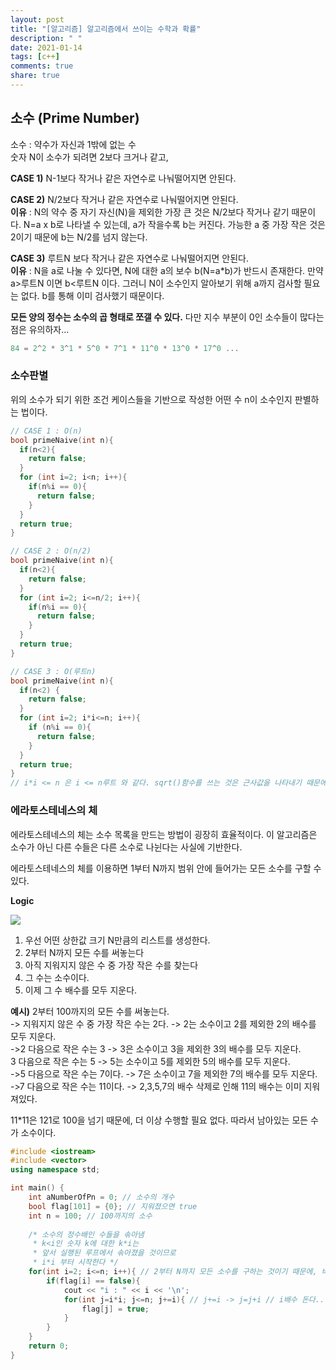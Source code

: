 ```yaml
---
layout: post
title: "[알고리즘] 알고리즘에서 쓰이는 수학과 확률"
description: " "
date: 2021-01-14
tags: [c++]
comments: true
share: true
---
```



## 소수 (Prime Number)

소수 : 약수가 자신과 1밖에 없는 수<br>숫자 N이 소수가 되려면 2보다 크거나 같고,

**CASE 1)** N-1보다 작거나 같은 자연수로 나눠떨어지면 안된다.

**CASE 2)** N/2보다 작거나 같은 자연수로 나눠떨어지면 안된다.<br>**이유** : N의 약수 중 자기 자신(N)을 제외한 가장 큰 것은 N/2보다 작거나 같기 때문이다. N=a x b로 나타낼 수 있는데, a가 작을수록 b는 커진다. 가능한 a 중 가장 작은 것은 2이기 때문에 b는 N/2를 넘지 않는다.

**CASE 3)**  루트N 보다 작거나 같은 자연수로 나눠떨어지면 안된다.<br>**이유** : N을 a로 나눌 수 있다면, N에 대한 a의 보수 b(N=a*b)가 반드시 존재한다. 만약 a>루트N 이면 b<루트N 이다. 그러니 N이 소수인지 알아보기 위해 a까지 검사할 필요는 없다. b를 통해 이미 검사했기 때문이다.  





**모든 양의 정수는 소수의 곱 형태로 쪼갤 수 있다.** 다만 지수 부분이 0인 소수들이 많다는 점은 유의하자...

```c++
84 = 2^2 * 3^1 * 5^0 * 7^1 * 11^0 * 13^0 * 17^0 ...
```



### 소수판별

위의 소수가 되기 위한 조건 케이스들을 기반으로 작성한 어떤 수 n이 소수인지 판별하는 법이다.

````c++
// CASE 1 : O(n)
bool primeNaive(int n){
  if(n<2){
    return false;
  }
  for (int i=2; i<n; i++){
    if(n%i == 0){
      return false;
    }
  }
  return true;
}

// CASE 2 : O(n/2)
bool primeNaive(int n){
  if(n<2){
    return false;
  }
  for (int i=2; i<=n/2; i++){
    if(n%i == 0){
      return false;
    }
  }
  return true;
}

// CASE 3 : O(루트n)
bool primeNaive(int n){
  if(n<2) {
    return false;
  }
  for (int i=2; i*i<=n; i++){ 
    if (n%i == 0){
      return false;
    }
  }
  return true;
}
// i*i <= n 은 i <= n루트 와 같다. sqrt()함수를 쓰는 것은 근사값을 나타내기 때문에 이렇게 써주는 것이 좋다고 합니다.
````



### 에라토스테네스의 체

에라토스테네스의 체는 소수 목록을 만드는 방법이 굉장히 효율적이다. 이 알고리즘은 소수가 아닌 다른 수들은 다른 소수로 나뉜다는 사실에 기반한다.

에라토스테네스의 체를 이용하면 1부터 N까지 범위 안에 들어가는 모든 소수를 구할 수 있다.

**Logic**

![](https://upload.wikimedia.org/wikipedia/commons/b/b9/Sieve_of_Eratosthenes_animation.gif)

1. 우선 어떤 상한값 크기 N만큼의 리스트를 생성한다.
2. 2부터 N까지 모든 수를 써놓는다
3. 아직 지워지지 않은 수 중 가장 작은 수를 찾는다
4. 그 수는 소수이다.
5. 이제 그 수 배수를 모두 지운다.

**예시)** 2부터 100까지의 모든 수를 써놓는다.<br>-> 지워지지 않은 수 중 가장 작은 수는 2다. -> 2는 소수이고 2를 제외한 2의 배수를 모두 지운다.<br>->2 다음으로 작은 수는 3 -> 3은 소수이고 3을 제외한 3의 배수를 모두 지운다.<br>3 다음으로 작은 수는 5 -> 5는 소수이고 5를 제외한 5의 배수를 모두 지운다.<br>->5 다음으로 작은 수는 7이다. -> 7은 소수이고 7을 제외한 7의 배수를 모두 지운다.<br> ->7 다음으로 작은 수는 11이다. -> 2,3,5,7의 배수 삭제로 인해 11의 배수는 이미 지워져있다.

11*11은 121로 100을 넘기 때문에, 더 이상 수행할 필요 없다. 따라서 남아있는 모든 수가 소수이다.

```c++
#include <iostream>
#include <vector>
using namespace std;

int main() {
    int aNumberOfPn = 0; // 소수의 개수
    bool flag[101] = {0}; // 지워졌으면 true
    int n = 100; // 100까지의 소수
    
    /* 소수의 정수배인 수들을 솎아냄
     * k<i인 숫자 k에 대한 k*i는
     * 앞서 실행된 루프에서 솎아졌을 것이므로
     * i*i 부터 시작한다 */
    for(int i=2; i<=n; i++){ // 2부터 N까지 모든 소수를 구하는 것이기 때문에, 바깥 for문 i를 n까지 돌린다.
        if(flag[i] == false){
            cout << "i : " << i << '\n';
            for(int j=i*i; j<=n; j+=i){ // j+=i -> j=j+i // i배수 돈다..
                flag[j] = true;
            }
        }
    }
    return 0;
}
```

